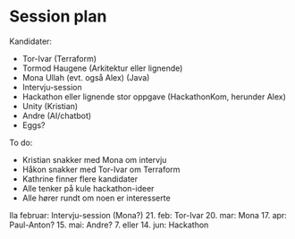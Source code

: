 # Session plan

Kandidater:
- Tor-Ivar (Terraform)
- Tormod Haugene (Arkitektur eller lignende)
- Mona Ullah (evt. også Alex) (Java)
- Intervju-session
- Hackathon eller lignende stor oppgave (HackathonKom, herunder Alex)
- Unity (Kristian)
- Andre (AI/chatbot)
- Eggs?

To do:
- Kristian snakker med Mona om intervju
- Håkon snakker med Tor-Ivar om Terraform
- Kathrine finner flere kandidater
- Alle tenker på kule hackathon-ideer
- Alle hører rundt om noen er interesserte

Ila februar: Intervju-session (Mona?)
21. feb: Tor-Ivar
20. mar: Mona
17. apr: Paul-Anton?
15. mai: Andre?
7. eller 14. jun: Hackathon
